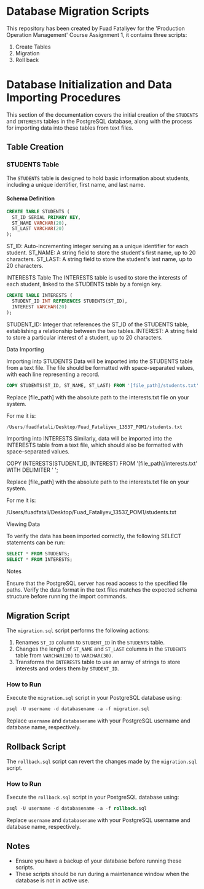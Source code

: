 # Database Migration Scripts

This repository has been created by Fuad Fataliyev for the 'Production Operation Management' Course Assignment 1, it contains three scripts:

1. Create Tables
2. Migration
3. Roll back


# Database Initialization and Data Importing Procedures

This section of the documentation covers the initial creation of the `STUDENTS` and `INTERESTS` tables in the PostgreSQL database, along with the process for importing data into these tables from text files.

## Table Creation

### STUDENTS Table

The `STUDENTS` table is designed to hold basic information about students, including a unique identifier, first name, and last name.

#### Schema Definition

```sql
CREATE TABLE STUDENTS (
  ST_ID SERIAL PRIMARY KEY,
  ST_NAME VARCHAR(20),
  ST_LAST VARCHAR(20)
);
```


ST_ID: Auto-incrementing integer serving as a unique identifier for each student.
ST_NAME: A string field to store the student's first name, up to 20 characters.
ST_LAST: A string field to store the student's last name, up to 20 characters.


INTERESTS Table
The INTERESTS table is used to store the interests of each student, linked to the STUDENTS table by a foreign key.

```sql
CREATE TABLE INTERESTS (
  STUDENT_ID INT REFERENCES STUDENTS(ST_ID),
  INTEREST VARCHAR(20)
);
```


STUDENT_ID: Integer that references the ST_ID of the STUDENTS table, establishing a relationship between the two tables.
INTEREST: A string field to store a particular interest of a student, up to 20 characters.

Data Importing

Importing into STUDENTS
Data will be imported into the STUDENTS table from a text file. The file should be formatted with space-separated values, with each line representing a record.

```sql
COPY STUDENTS(ST_ID, ST_NAME, ST_LAST) FROM '[file_path]/students.txt' WITH DELIMITER ' ';
```

Replace [file_path] with the absolute path to the interests.txt file on your system. 

For me it is:
```sql
/Users/fuadfatali/Desktop/Fuad_Fataliyev_13537_POM1/students.txt
```

Importing into INTERESTS
Similarly, data will be imported into the INTERESTS table from a text file, which should also be formatted with space-separated values.

COPY INTERESTS(STUDENT_ID, INTEREST) FROM '[file_path]/interests.txt' WITH DELIMITER ' ';

Replace [file_path] with the absolute path to the interests.txt file on your system.

For me it is:

/Users/fuadfatali/Desktop/Fuad_Fataliyev_13537_POM1/students.txt


Viewing Data

To verify the data has been imported correctly, the following SELECT statements can be run:

```sql
SELECT * FROM STUDENTS;
SELECT * FROM INTERESTS;
```
Notes

Ensure that the PostgreSQL server has read access to the specified file paths.
Verify the data format in the text files matches the expected schema structure before running the import commands.


## Migration Script

The `migration.sql` script performs the following actions:

1. Renames `ST_ID` column to `STUDENT_ID` in the `STUDENTS` table.
2. Changes the length of `ST_NAME` and `ST_LAST` columns in the `STUDENTS` table from `VARCHAR(20)` to `VARCHAR(30)`.
3. Transforms the `INTERESTS` table to use an array of strings to store interests and orders them by `STUDENT_ID`.

### How to Run

Execute the `migration.sql` script in your PostgreSQL database using:
```sql
psql -U username -d databasename -a -f migration.sql
```

Replace `username` and `databasename` with your PostgreSQL username and database name, respectively.



## Rollback Script

The `rollback.sql` script can revert the changes made by the `migration.sql` script.

### How to Run

Execute the `rollback.sql` script in your PostgreSQL database using:

```sql
psql -U username -d databasename -a -f rollback.sql
```

Replace `username` and `databasename` with your PostgreSQL username and database name, respectively.

## Notes

- Ensure you have a backup of your database before running these scripts.
- These scripts should be run during a maintenance window when the database is not in active use.

